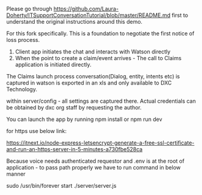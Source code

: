 Please go through https://github.com/Laura-Doherty/ITSupportConversationTutorial/blob/master/README.md
first to understand the original instructions around this demo.

For this fork specifically.
This is a foundation to negotiate the first notice of loss process.

1. Client app initiates the chat and interacts with Watson directly
2. When the point to create a claim/event arrives - The call to Claims application is initiated directly.

The  Claims launch process conversation(Dialog, entity, intents etc) is captured in watson is exported in an xls and only available to DXC Technology.

within server/config - all settings are captured there.
Actual credentials can be obtained by dxc org staff by requesting the author.


You can launch the app by running npm install or npm run dev

for https use below link:

https://itnext.io/node-express-letsencrypt-generate-a-free-ssl-certificate-and-run-an-https-server-in-5-minutes-a730fbe528ca

Because voice needs authenticated requestor and .env is at the root of application - to pass path properly we have to run
command in below manner

sudo /usr/bin/forever start ./server/server.js
